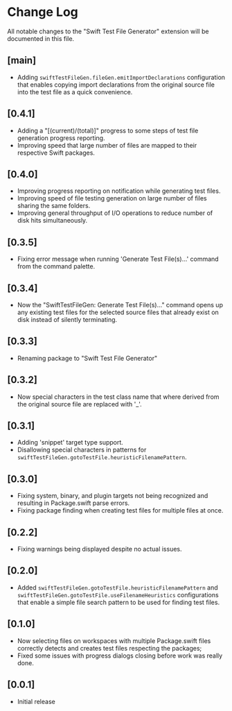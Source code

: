 # Change Log

All notable changes to the "Swift Test File Generator" extension will be documented in this file.

## [main]

- Adding `swiftTestFileGen.fileGen.emitImportDeclarations` configuration that enables copying import declarations from the original source file into the test file as a quick convenience.

## [0.4.1]

- Adding a "[(current)/(total)]" progress to some steps of test file generation progress reporting.
- Improving speed that large number of files are mapped to their respective Swift packages.

## [0.4.0]

- Improving progress reporting on notification while generating test files.
- Improving speed of file testing generation on large number of files sharing the same folders.
- Improving general throughput of I/O operations to reduce number of disk hits simultaneously.

## [0.3.5]

- Fixing error message when running 'Generate Test File(s)...' command from the command palette.

## [0.3.4]

- Now the "SwiftTestFileGen: Generate Test File(s)..." command opens up any existing test files for the selected source files that already exist on disk instead of silently terminating.

## [0.3.3]

- Renaming package to "Swift Test File Generator"

## [0.3.2]

- Now special characters in the test class name that where derived from the original source file are replaced with '_'.

## [0.3.1]

- Adding 'snippet' target type support.
- Disallowing special characters in patterns for `swiftTestFileGen.gotoTestFile.heuristicFilenamePattern`.

## [0.3.0]

- Fixing system, binary, and plugin targets not being recognized and resulting in Package.swift parse errors.
- Fixing package finding when creating test files for multiple files at once.

## [0.2.2]

- Fixing warnings being displayed despite no actual issues.

## [0.2.0]

- Added `swiftTestFileGen.gotoTestFile.heuristicFilenamePattern` and `swiftTestFileGen.gotoTestFile.useFilenameHeuristics` configurations that enable a simple file search pattern to be used for finding test files.

## [0.1.0]

- Now selecting files on workspaces with multiple Package.swift files correctly detects and creates test files respecting the packages;
- Fixed some issues with progress dialogs closing before work was really done.

## [0.0.1]

- Initial release
